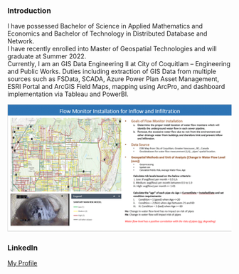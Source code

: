 ### Introduction

I have possessed Bachelor of Science in Applied Mathematics and Economics and Bachelor of Technology in Distributed Database and Network. <br/>
  I have recently enrolled into Master of Geospatial Technologies and will graduate at Summer 2022.   <br/>
  Currently, I am an GIS Data Engineering II at City of Coquitlam – Engineering and Public Works.  Duties including extraction of GIS Data 
  from multiple sources such as FSData, SCADA, Azure Power Plan Asset Management, ESRI Portal and ArcGIS Field Maps, mapping using ArcPro, 
  and dashboard implementation via Tableau and PowerBI.

<img src="images/YanceyKo_WorkExample.GIF?raw=true"/>

### LinkedIn
<a href="https://www.linkedin.com/in/yancey-ko-8866274" target="_blank">My Profile </a>
```
